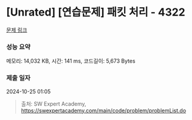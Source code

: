 # [Unrated] [연습문제] 패킷 처리 - 4322 

[문제 링크](https://swexpertacademy.com/main/code/problem/problemDetail.do?contestProbId=AWL6D8YaAVkDFAUY) 

### 성능 요약

메모리: 14,032 KB, 시간: 141 ms, 코드길이: 5,673 Bytes

### 제출 일자

2024-10-25 01:05



> 출처: SW Expert Academy, https://swexpertacademy.com/main/code/problem/problemList.do